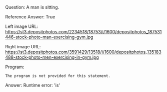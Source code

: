 Question: A man is sitting.

Reference Answer: True

Left image URL: https://st3.depositphotos.com/2234518/18753/i/1600/depositphotos_187531446-stock-photo-man-exercising-gym.jpg

Right image URL: https://st3.depositphotos.com/3591429/13518/i/1600/depositphotos_135183488-stock-photo-men-exercising-in-gym.jpg

Program:

```
The program is not provided for this statement.
```
Answer: Runtime error: 'is'

